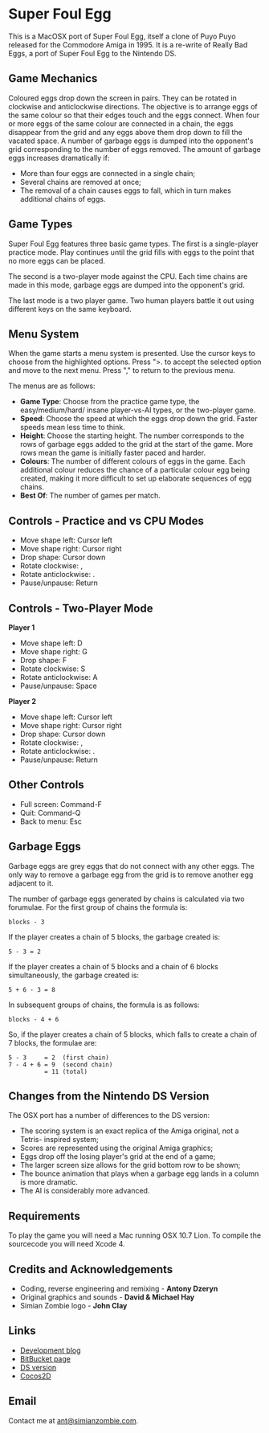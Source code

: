 Super Foul Egg
==============

This is a MacOSX port of Super Foul Egg, itself a clone of Puyo Puyo released
for the Commodore Amiga in 1995.  It is a re-write of Really Bad Eggs, a port of
Super Foul Egg to the Nintendo DS.


Game Mechanics
--------------

Coloured eggs drop down the screen in pairs.  They can be rotated in clockwise
and anticlockwise directions.  The objective is to arrange eggs of the same
colour so that their edges touch and the eggs connect.  When four or more eggs
of the same colour are connected in a chain, the eggs disappear from the grid
and any eggs above them drop down to fill the vacated space.  A number of
garbage eggs is dumped into the opponent's grid corresponding to the number of
eggs removed.  The amount of garbage eggs increases dramatically if:

 - More than four eggs are connected in a single chain;
 - Several chains are removed at once;
 - The removal of a chain causes eggs to fall, which in turn makes additional
   chains of eggs.


Game Types
----------

Super Foul Egg features three basic game types.  The first is a single-player
practice mode.  Play continues until the grid fills with eggs to the point that
no more eggs can be placed.

The second is a two-player mode against the CPU.  Each time chains are made in
this mode, garbage eggs are dumped into the opponent's grid.

The last mode is a two player game.  Two human players battle it out using
different keys on the same keyboard.


Menu System
-----------

When the game starts a menu system is presented.  Use the cursor keys to choose
from the highlighted options.  Press ">. to accept the selected option and move
to the next menu.  Press "," to return to the previous menu.

The menus are as follows:

 - **Game Type**: Choose from the practice game type, the easy/medium/hard/
   insane player-vs-AI types, or the two-player game.
 - **Speed**: Choose the speed at which the eggs drop down the grid.  Faster
   speeds mean less time to think.
 - **Height**: Choose the starting height.  The number corresponds to the rows
   of garbage eggs added to the grid at the start of the game.  More rows mean
   the game is initially faster paced and harder.
 - **Colours**: The number of different colours of eggs in the game.  Each
   additional colour reduces the chance of a particular colour egg being
   created, making it more difficult to set up elaborate sequences of egg
   chains.
 - **Best Of**: The number of games per match.


Controls - Practice and vs CPU Modes
------------------------------------

 * Move shape left:            Cursor left
 * Move shape right:           Cursor right
 * Drop shape:                 Cursor down
 * Rotate clockwise:           ,
 * Rotate anticlockwise:       .
 * Pause/unpause:              Return


Controls - Two-Player Mode
--------------------------

**Player 1**

 * Move shape left:            D
 * Move shape right:           G
 * Drop shape:                 F
 * Rotate clockwise:           S
 * Rotate anticlockwise:       A
 * Pause/unpause:              Space

**Player 2**

 * Move shape left:            Cursor left
 * Move shape right:           Cursor right
 * Drop shape:                 Cursor down
 * Rotate clockwise:           ,
 * Rotate anticlockwise:       .
 * Pause/unpause:              Return


Other Controls
--------------

 * Full screen:                Command-F
 * Quit:                       Command-Q
 * Back to menu:               Esc


Garbage Eggs
------------

Garbage eggs are grey eggs that do not connect with any other eggs.  The only
way to remove a garbage egg from the grid is to remove another egg adjacent to
it.

The number of garbage eggs generated by chains is calculated via two forumulae.
For the first group of chains the formula is:

    blocks - 3

If the player creates a chain of 5 blocks, the garbage created is:

    5 - 3 = 2

If the player creates a chain of 5 blocks and a chain of 6 blocks
simultaneously, the garbage created is:

    5 + 6 - 3 = 8

In subsequent groups of chains, the formula is as follows:

    blocks - 4 + 6

So, if the player creates a chain of 5 blocks, which falls to create a chain of
7 blocks, the formulae are:

    5 - 3     = 2  (first chain)
    7 - 4 + 6 = 9  (second chain)
              = 11 (total)


Changes from the Nintendo DS Version
------------------------------------

The OSX port has a number of differences to the DS version:

 * The scoring system is an exact replica of the Amiga original, not a Tetris-
   inspired system;
 * Scores are represented using the original Amiga graphics;
 * Eggs drop off the losing player's grid at the end of a game;
 * The larger screen size allows for the grid bottom row to be shown;
 * The bounce animation that plays when a garbage egg lands in a column is more
   dramatic.
 * The AI is considerably more advanced.


Requirements
------------

To play the game you will need a Mac running OSX 10.7 Lion.  To compile the
sourcecode you will need Xcode 4.


Credits and Acknowledgements
----------------------------

 - Coding, reverse engineering and remixing        - **Antony Dzeryn**
 - Original graphics and sounds                    - **David & Michael Hay**
 - Simian Zombie logo                              - **John Clay**


Links
-----

 - [Development blog][1]
 - [BitBucket page][2]
 - [DS version][3]
 - [Cocos2D][4]

  [1]: http://simianzombie.com
  [2]: http://bitbucket.org/ant512/superfoulegg
  [3]: http://bitbucket.org/ant512/reallybadeggs
  [4]: http://www.cocos2d-iphone.org


Email
-----

  Contact me at <ant@simianzombie.com>.